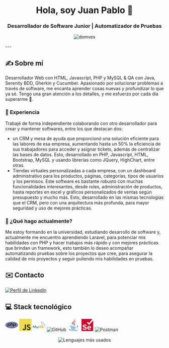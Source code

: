 <h1 align="center">Hola, soy Juan Pablo 👋</h1>
<h3 align="center"> Desarrollador de Software Junior | Automatizador de Pruebas </h3>
<p align="center">
  <img src="https://komarev.com/ghpvc/?username=lordcasta&label=Visitas%20al%20perfil&color=0e75b6&style=flat" alt="domves" />
</p>
---

## ✍️ **Sobre mí**
Desarrollador Web con HTML, Javascript, PHP y MySQL & QA con Java, Serenity BDD, Gherkin y Cucumber. Apasionado por solucionar problemas a través de software, me encanta aprender cosas nuevas y profundizar lo que ya sé. Tengo una gran atención a los detalles, y me esfuerzo por cada día superarme 🚀.

### 💼 **Experiencia**
Trabajé de forma independiente colaborando con otro desarrollador para crear y mantener softwares, entre los que destacan dos:
- un CRM y mesa de ayuda que proporcionó una solución eficiente para las labores de esa empresa, aumentando hasta un 50% la eficiencia de sus trabajadores para acceder y asignar tickets, además de centralizar las bases de datos. Esto, desarrollado en PHP, Javascript, HTML, Bootstrap, MySQL y usando librerías como JQuery, HighChart, entre otras.
- Tiendas virtuales personalizadas a cada empresa, con un dashboard administrativo para los productos, páginas, categorías, tipos de usuarios y los permisos. Este software es bastante robusto con muchas funcionalidades interesantes, desde roles, administración de productos, hasta reportes en excel y gráficos personalizados de ventas según presupuesto y mucho más. Esto, desarrollado en las mismas tecnologías que el CRM, pero con una arquitectura más profunda, para mayor seguridad y uso de mejores prácticas.
  
### 📸 **¿Qué hago actualmente?**  
Me estoy formando en la universidad, estudiando desarrollo de software y, actualmente me encuentro aprendiendo Laravel, para potenciar mis habilidades con PHP y hacer trabajos más rápido y con mejores prácticas que brindan un framework, esto también lo deseo acompañar automatizando pruebas sobre los proyectos que cree, para asegurar la calidad de mis proyectos y seguir puliendo mis habilidades en pruebas.

## ✉️ Contacto 
<a href="https://www.linkedin.com/in/juan-pablo-casta%C3%B1o-3354892a4/" target="blank">
  <img align="center" src="https://raw.githubusercontent.com/rahuldkjain/github-profile-readme-generator/master/src/images/icons/Social/linked-in-alt.svg" alt="Perfil de LinkedIn" height="30" width="40" />
</a>

## 💻 Stack tecnológico 
<p align="left">
  <img src="https://raw.githubusercontent.com/devicons/devicon/master/icons/php/php-original.svg" alt="PHP" width="40" height="40">
  <img src="https://raw.githubusercontent.com/devicons/devicon/master/icons/javascript/javascript-original.svg" alt="JavaScript" width="40" height="40">
  <img src="https://raw.githubusercontent.com/devicons/devicon/master/icons/mysql/mysql-original-wordmark.svg" alt="MySQL" width="40" height="40">
  <img src="https://github.githubassets.com/images/modules/logos_page/GitHub-Mark.png" alt="GitHub" width="40" height="40">
  <img src="https://raw.githubusercontent.com/devicons/devicon/master/icons/java/java-original.svg" alt="Java" width="40" height="40">
  <img src="https://raw.githubusercontent.com/devicons/devicon/master/icons/selenium/selenium-original.svg" alt="Selenium" width="40" height="40">
  <img src="https://www.vectorlogo.zone/logos/getpostman/getpostman-icon.svg" alt="Postman" width="40" height="40">
  <!-- Iconos aquí -->
</p>

<p align="center">
  <img align="center" src="https://github-readme-stats.vercel.app/api/top-langs?username=lordcasta&show_icons=true&locale=es&layout=compact" alt="Lenguajes más usados" />
</p>

